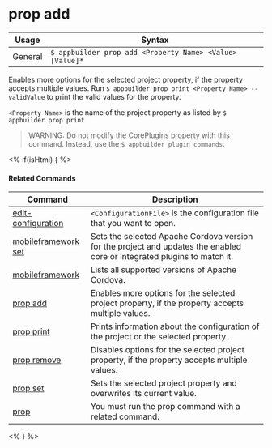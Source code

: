 prop add
==========

Usage | Syntax
------|-------
General | `$ appbuilder prop add <Property Name> <Value> [Value]*`

Enables more options for the selected project property, if the property accepts multiple values.
Run `$ appbuilder prop print <Property Name> --validValue` to print the valid values for the property.

`<Property Name>` is the name of the project property as listed by `$ appbuilder prop print`
> WARNING: Do not modify the CorePlugins property with this command. Instead, use the `$ appbuilder plugin commands`.

<% if(isHtml) { %> 

#### Related Commands

Command | Description
----------|----------
[edit-configuration](edit-configuration.html) | `<ConfigurationFile>` is the configuration file that you want to open.
[mobileframework set](mobileframework-set.html) | Sets the selected Apache Cordova version for the project and updates the enabled core or integrated plugins to match it.
[mobileframework](mobileframework.html) | Lists all supported versions of Apache Cordova.
[prop add](prop-add.html) | Enables more options for the selected project property, if the property accepts multiple values.
[prop print](prop-print.html) | Prints information about the configuration of the project or the selected property.
[prop remove](prop-remove.html) | Disables options for the selected project property, if the property accepts multiple values.
[prop set](prop-set.html) | Sets the selected project property and overwrites its current value.
[prop](prop.html) | You must run the prop command with a related command.
<% } %>
